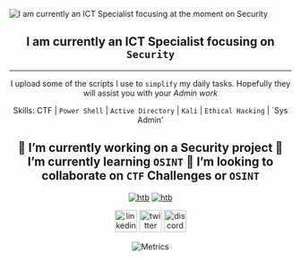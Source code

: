 
![I am currently an ICT Specialist focusing at the moment on Security ](https://user-images.githubusercontent.com/6078108/132122845-525108e2-0ecf-4591-9daa-2d829d0a5df5.png)
<div align="center"> 

 ## I am currently an ICT Specialist focusing on `Security`

-------------------------------------------------------------------------------

I upload some of the scripts I use to `simplify` my daily tasks. Hopefully they will assist you with your *Admin work*

Skills: CTF | `Power Shell` | `Active Directory` | `Kali` | `Ethical Hacking` | `Sys Admin'

🔭 I’m currently working on a Security project 🌱 I’m currently learning `OSINT` 👯 I’m looking to collaborate on `CTF` Challenges or `OSINT`
------------------------------------------------------------------------------

[<img src='https://user-images.githubusercontent.com/6078108/132119235-1b7fcf0d-fd5d-447b-870b-05d5d8c7cb45.png' alt='htb'>](https://tryhackme.com/p/cry0g3nix)
[<img src='https://user-images.githubusercontent.com/6078108/132129045-cbd8a7a4-32c2-4b80-9ad5-2800f6051fd9.png' alt='htb'>](https://app.hackthebox.eu/profile/62390)

[<img src='https://cdn.jsdelivr.net/npm/simple-icons@3.0.1/icons/linkedin.svg' alt="linkedin" height='40'>](https://linkedin.com/arimoyal)
[<img src='https://cdn.jsdelivr.net/npm/simple-icons@3.0.1/icons/twitter.svg' alt='twitter' height='40'>](https://twitter.com/arimoyal)
[<img src='https://cdn.jsdelivr.net/npm/simple-icons@3.0.1/icons/discord.svg' alt='discord' height='40'>](https://discord.com/crashzero)

![Metrics](https://metrics.lecoq.io/arimoyal?template=terminal&base.header=0&base.repositories=0&base.metadata=0&tweets=1&languages=1&languages.limit=8&languages.sections=most-used&languages.colors=github&languages.threshold=0%25&languages.indepth=false&languages.categories=markup%2C%20programming&languages.recent.categories=markup%2C%20programming&languages.recent.load=300&languages.recent.days=14&tweets.attachments=true&tweets.limit=2&tweets.user=arimoyal&config.timezone=Africa%2FJohannesburg)</div>









